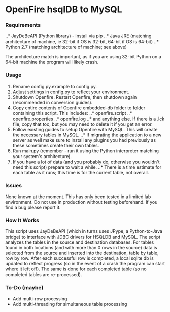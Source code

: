 # OpenFire hsqlDB to MySQL

### Requirements
..* JayDeBeAPI (Python library) - install via pip
..* Java JRE (matching architecture of machine, ie 32-bit if OS is 32-bit, 64-bit if OS is 64-bit)
..* Python 2.7 (matching architecture of machine; see above)

The architecture match is important, as if you are using 32-bit Python on a 64-bit machine the program will likely crash.


### Usage
1. Rename config.py.example to config.py.
2. Adjust settings in config.py to reflect your environment.
3. Shutdown Openfire.  Restart Openfire, then shutdown again (recommended in conversion guides).
4. Copy entire contents of Openfire embedded-db folder to folder containing this script.  This includes:
..* openfire.script
..* openfire.properties
..* openfire.log
..* and anything else.  If there is a .lck file, copy that too, but you may need to delete it if you get an error.
5. Follow existing guides to setup Openfire with MySQL.  This will create the necessary tables in MySQL.
..* If migrating the application to a new server as well make sure to install any plugins you had previously as these sometimes create their own tables.
6. Run main.py (remember - run it using the Python interpreter matching your system's architecture).
7. If you have a lot of data (and you probably do, otherwise you wouldn't need this script) prepare to wait a while.
..* There is a time estimate for each table as it runs; this time is for the current table, not overall.



### Issues
None known at the moment.  This has only been tested in a limited lab environment.  Do not use in production without testing beforehand.
If you find a bug please report it.


### How It Works
This script uses JayDeBeAPI (which in turns uses JPype, a Python-to-Java bridge) to interface with JDBC drivers
for HSQLDB and MySQL.  The script analyzes the tables in the source and destination databases.  For tables found
in both locations (and with more than 0 rows in the source) data is selected from the source and inserted into
the destination, table by table, row by row.  After each successful row is completed, a local sqlite db is updated
to reflect progress (so in the event of a crash the program can start where it left off).  The same is done for each
completed table (so no completed tables are re-processed).


### To-Do (maybe)
* Add multi-row processing
* Add multi-threading for simultaneous table processing

